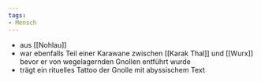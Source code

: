 ```yaml
---
tags:
- Mensch
---
```


- aus [[Nohlau]]
- war ebenfalls Teil einer Karawane zwischen [[Karak Thal]] und [[Wurx]] bevor er von wegelagernden Gnollen entführt wurde
- trägt ein rituelles Tattoo der Gnolle mit abyssischem Text